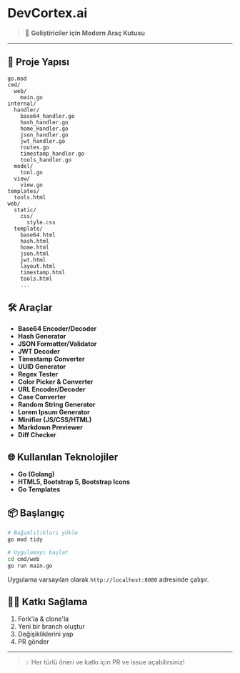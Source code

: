 # DevCortex.ai

> 🚀 **Geliştiriciler için Modern Araç Kutusu**

---

## 📁 Proje Yapısı

```
go.mod
cmd/
  web/
    main.go
internal/
  handler/
    base64_handler.go
    hash_handler.go
    home_Handler.go
    json_handler.go
    jwt_handler.go
    routes.go
    timestamp_handler.go
    tools_handler.go
  model/
    tool.go
  view/
    view.go
templates/
  tools.html
web/
  static/
    css/
      style.css
  template/
    base64.html
    hash.html
    home.html
    json.html
    jwt.html
    layout.html
    timestamp.html
    tools.html
    ...
```

## 🛠️ Araçlar

- **Base64 Encoder/Decoder**
- **Hash Generator**
- **JSON Formatter/Validator**
- **JWT Decoder**
- **Timestamp Converter**
- **UUID Generator**
- **Regex Tester**
- **Color Picker & Converter**
- **URL Encoder/Decoder**
- **Case Converter**
- **Random String Generator**
- **Lorem Ipsum Generator**
- **Minifier (JS/CSS/HTML)**
- **Markdown Previewer**
- **Diff Checker**

## 🌐 Kullanılan Teknolojiler

- **Go (Golang)**
- **HTML5, Bootstrap 5, Bootstrap Icons**
- **Go Templates**

## 📦 Başlangıç

```sh
# Bağımlılıkları yükle
go mod tidy

# Uygulamayı başlat
cd cmd/web
go run main.go
```

Uygulama varsayılan olarak `http://localhost:8080` adresinde çalışır.

## 👨‍💻 Katkı Sağlama

1. Fork'la & clone'la
2. Yeni bir branch oluştur
3. Değişikliklerini yap
4. PR gönder

---

> 💡 Her türlü öneri ve katkı için PR ve issue açabilirsiniz!
